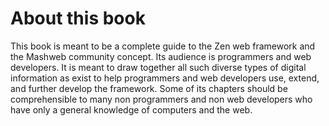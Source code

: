 # About this book

This book is meant to be a complete guide to the Zen web framework and the Mashweb community concept. Its audience is programmers and web developers. It is meant to draw together all such diverse types of digital information as exist to help programmers and web developers use, extend, and further develop the framework. Some of its chapters should be comprehensible to many non programmers and non web developers who have only a general knowledge of computers and the web.

